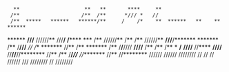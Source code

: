       **                     **   **       ****     **                             
     /**                    /**  /**      */// *   //                              
     /**  *****   ******   ******/**     /    /*    **  ******   **    **  ******  
  ****** **///** //////** ///**/ /******    ***    /** //////** /**   /** //////** 
 **///**/*******  *******   /**  /**///**  *//     /**  ******* //** /**   ******* 
/**  /**/**////  **////**   /**  /**  /** *      **/** **////**  //****   **////** 
//******//******//********  //** /**  /**/******//*** //********  //**   //********
 //////  //////  ////////    //  //   // //////  ///   ////////    //     //////// 
